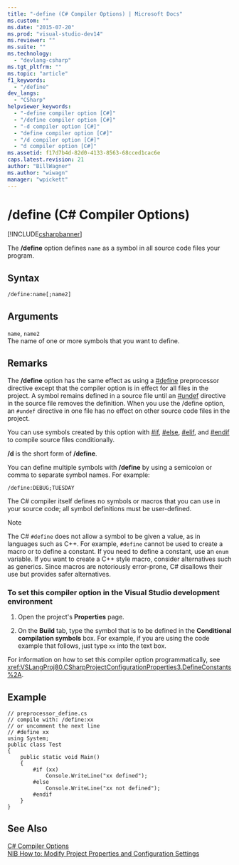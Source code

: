 ```yaml
---
title: "-define (C# Compiler Options) | Microsoft Docs"
ms.custom: ""
ms.date: "2015-07-20"
ms.prod: "visual-studio-dev14"
ms.reviewer: ""
ms.suite: ""
ms.technology: 
  - "devlang-csharp"
ms.tgt_pltfrm: ""
ms.topic: "article"
f1_keywords: 
  - "/define"
dev_langs: 
  - "CSharp"
helpviewer_keywords: 
  - "-define compiler option [C#]"
  - "/define compiler option [C#]"
  - "-d compiler option [C#]"
  - "define compiler option [C#]"
  - "/d compiler option [C#]"
  - "d compiler option [C#]"
ms.assetid: f17d7b4d-82d0-4133-8563-68cced1cac6e
caps.latest.revision: 21
author: "BillWagner"
ms.author: "wiwagn"
manager: "wpickett"
---
```

# /define (C# Compiler Options)
[!INCLUDE[csharpbanner](../../../csharp/includes/csharpbanner.md)]

The **/define** option defines `name` as a symbol in all source code files your program.  
  
## Syntax  
  
```  
/define:name[;name2]  
```  
  
## Arguments  
 `name`, `name2`  
 The name of one or more symbols that you want to define.  
  
## Remarks  
 The **/define** option has the same effect as using a [#define](../../../csharp/language-reference/preprocessor-directives/preprocessor-define.md) preprocessor directive except that the compiler option is in effect for all files in the project. A symbol remains defined in a source file until an [#undef](../../../csharp/language-reference/preprocessor-directives/preprocessor-undef.md) directive in the source file removes the definition. When you use the /define option, an `#undef` directive in one file has no effect on other source code files in the project.  
  
 You can use symbols created by this option with [#if](../../../csharp/language-reference/preprocessor-directives/preprocessor-if.md), [#else](../../../csharp/language-reference/preprocessor-directives/preprocessor-else.md), [#elif](../../../csharp/language-reference/preprocessor-directives/preprocessor-elif.md), and [#endif](../../../csharp/language-reference/preprocessor-directives/preprocessor-endif.md) to compile source files conditionally.  
  
 **/d** is the short form of **/define**.  
  
 You can define multiple symbols with **/define** by using a semicolon or comma to separate symbol names. For example:  
  
```  
/define:DEBUG;TUESDAY  
```  
  
 The C# compiler itself defines no symbols or macros that you can use in your source code; all symbol definitions must be user-defined.  
  
> [!NOTE]
>  The C# `#define` does not allow a symbol to be given a value, as in languages such as C++. For example, `#define` cannot be used to create a macro or to define a constant. If you need to define a constant, use an `enum` variable. If you want to create a C++ style macro, consider alternatives such as generics. Since macros are notoriously error-prone, C# disallows their use but provides safer alternatives.  
  
### To set this compiler option in the Visual Studio development environment  
  
1.  Open the project's **Properties** page.  
  
2.  On the **Build** tab, type the symbol that is to be defined in the **Conditional compilation symbols** box. For example, if you are using the code example that follows, just type `xx` into the text box.  
  
 For information on how to set this compiler option programmatically, see <xref:VSLangProj80.CSharpProjectConfigurationProperties3.DefineConstants%2A>.  
  
## Example  
  
```  
// preprocessor_define.cs  
// compile with: /define:xx  
// or uncomment the next line  
// #define xx  
using System;  
public class Test   
{  
    public static void Main()   
    {  
        #if (xx)   
            Console.WriteLine("xx defined");  
        #else  
            Console.WriteLine("xx not defined");  
        #endif  
    }  
}  
```  
  
## See Also  
 [C# Compiler Options](../../../csharp/language-reference/compiler-options/index.md)   
 [NIB How to: Modify Project Properties and Configuration Settings](http://msdn.microsoft.com/en-us/e7184bc5-2f2b-4b4f-aa9a-3ecfcbc48b67)